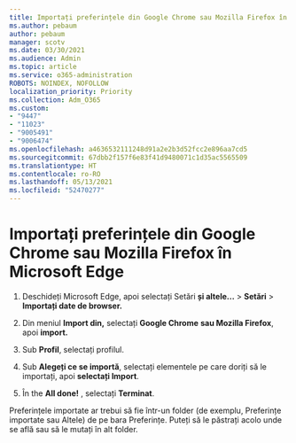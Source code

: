 ```yaml
---
title: Importați preferințele din Google Chrome sau Mozilla Firefox în Microsoft Edge
ms.author: pebaum
author: pebaum
manager: scotv
ms.date: 03/30/2021
ms.audience: Admin
ms.topic: article
ms.service: o365-administration
ROBOTS: NOINDEX, NOFOLLOW
localization_priority: Priority
ms.collection: Adm_O365
ms.custom:
- "9447"
- "11023"
- "9005491"
- "9006474"
ms.openlocfilehash: a4636532111248d91a2e2b3d52fcc2e896aa7cd5
ms.sourcegitcommit: 67dbb2f157f6e83f41d9480071c1d35ac5565509
ms.translationtype: HT
ms.contentlocale: ro-RO
ms.lasthandoff: 05/13/2021
ms.locfileid: "52470277"
---
```

# <a name="import-favorites-from-google-chrome-or-mozilla-firefox-to-microsoft-edge"></a>Importați preferințele din Google Chrome sau Mozilla Firefox în Microsoft Edge

1. Deschideți Microsoft Edge, apoi selectați Setări **și altele...**  >  **Setări**  >  **Importați date de browser.**

1. Din meniul **Import din,** selectați **Google Chrome** **sau Mozilla Firefox**, apoi **import.**

1. Sub **Profil**, selectați profilul.

1. Sub **Alegeți ce se importă**, selectați elementele pe care doriți să le importați, apoi **selectați Import**.

1. În the **All done!** , selectați **Terminat**.

Preferințele importate ar trebui să fie într-un folder (de exemplu, Preferințe importate sau Altele) de pe bara Preferințe. Puteți să le păstrați acolo unde se află sau să le mutați în alt folder.
